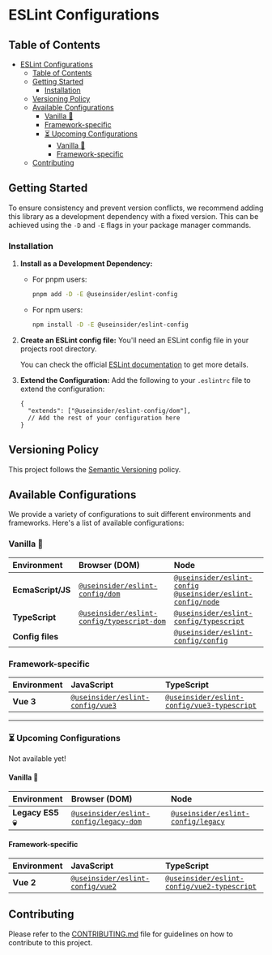 # ESLint Configurations

## Table of Contents
- [ESLint Configurations](#eslint-configurations)
  - [Table of Contents](#table-of-contents)
  - [Getting Started](#getting-started)
    - [Installation](#installation)
  - [Versioning Policy](#versioning-policy)
  - [Available Configurations](#available-configurations)
    - [Vanilla 🍦](#vanilla-)
    - [Framework-specific](#framework-specific)
    - [⏳ Upcoming Configurations](#-upcoming-configurations)
      - [Vanilla 🍦](#vanilla--1)
      - [Framework-specific](#framework-specific-1)
  - [Contributing](#contributing)

## Getting Started

To ensure consistency and prevent version conflicts, we recommend adding this
library as a development dependency with a fixed version. This can be achieved
using the `-D` and `-E` flags in your package manager commands.

### Installation

1. **Install as a Development Dependency:**
   - For pnpm users:
     ```bash
     pnpm add -D -E @useinsider/eslint-config
     ```
   - For npm users:
     ```bash
     npm install -D -E @useinsider/eslint-config
     ```
2. **Create an ESLint config file:**
   You'll need an ESLint config file in your projects root directory.

   You can check the official [ESLint documentation] to get more details.
3. **Extend the Configuration:**
   Add the following to your `.eslintrc` file to extend the configuration:
    ```json5
    {
      "extends": ["@useinsider/eslint-config/dom"],
      // Add the rest of your configuration here
    }
    ```

[ESLint documentation]: https://eslint.org/docs/latest/use/configure/configuration-files

## Versioning Policy

This project follows the [Semantic Versioning](https://semver.org) policy.

## Available Configurations

We provide a variety of configurations to suit different environments and
frameworks. Here's a list of available configurations:

### Vanilla 🍦

| Environment       | Browser (DOM)                                                             | Node                                                                                                      |
| :---------------- | :------------------------------------------------------------------------ | :-------------------------------------------------------------------------------------------------------- |
| **EcmaScript/JS** | [`@useinsider/eslint-config/dom`](./src/dom#readme)                       | [`@useinsider/eslint-config`](./src/node#readme)<br>[`@useinsider/eslint-config/node`](./src/node#readme) |
| **TypeScript**    | [`@useinsider/eslint-config/typescript-dom`](./src/typescript-dom#readme) | [`@useinsider/eslint-config/typescript`](./src/typescript#readme)                                         |
| **Config files**  |                                                                           | [`@useinsider/eslint-config/config`](./src/config#readme)                                                 |

### Framework-specific

| Environment | JavaScript                                            | TypeScript                                                                  |
| :---------- | :---------------------------------------------------- | :-------------------------------------------------------------------------- |
| **Vue 3**   | [`@useinsider/eslint-config/vue3`](./src/vue3#readme) | [`@useinsider/eslint-config/vue3-typescript`](./src/vue3-typescript#readme) |

---

### ⏳ Upcoming Configurations

Not available yet!

#### Vanilla 🍦

| Environment       | Browser (DOM)                                                     | Node                                                      |
| :---------------- | :---------------------------------------------------------------- | :-------------------------------------------------------- |
| **Legacy ES5 💀​** | [`@useinsider/eslint-config/legacy-dom`](./src/legacy-dom#readme) | [`@useinsider/eslint-config/legacy`](./src/legacy#readme) |

#### Framework-specific

| Environment | JavaScript                                            | TypeScript                                                                  |
| :---------- | :---------------------------------------------------- | :-------------------------------------------------------------------------- |
| **Vue 2**   | [`@useinsider/eslint-config/vue2`](./src/vue2#readme) | [`@useinsider/eslint-config/vue2-typescript`](./src/vue2-typescript#readme) |

## Contributing

Please refer to the [CONTRIBUTING.md](CONTRIBUTING.md) file for guidelines on
how to contribute to this project.
